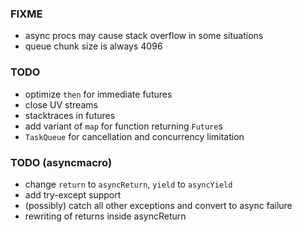 ### FIXME
* async procs may cause stack overflow in some situations
* queue chunk size is always 4096

### TODO
* optimize `then` for immediate futures
* close UV streams
* stacktraces in futures
* add variant of `map` for function returning `Future`s
* `TaskQueue` for cancellation and concurrency limitation

### TODO (asyncmacro)
* change `return` to `asyncReturn`, `yield` to `asyncYield`
* add try-except support
* (possibly) catch all other exceptions and convert to async failure
* rewriting of returns inside asyncReturn
